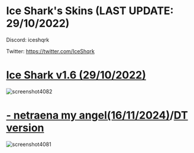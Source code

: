 # Ice Shark's Skins (LAST UPDATE: 29/10/2022)

Discord: iceshqrk

Twitter: https://twitter.com/IceShqrk

# [Ice Shark v1.6 (29/10/2022)](https://drive.google.com/file/d/1hyEftGBJ5z3ABHT01_AXL5b16oUlmIes/view?usp=sharing)
![screenshot4082](https://files.catbox.moe/l70fve.png)

# [- netraena my angel(16/11/2024)](https://drive.google.com/file/d/1xYmZcVNbvetCGqStosOctWetkhYN4lS0/view?usp=sharing)/[DT version](https://drive.google.com/file/d/1FAguhDClNcOq-tnBPQEKSyezl7HyuVbR/view?usp=sharing)
![screenshot4081](https://files.catbox.moe/ot986o.png)

